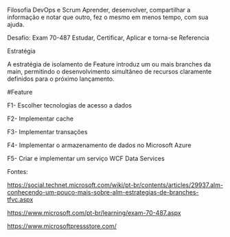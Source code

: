 Filosofia DevOps e Scrum
Aprender, desenvolver, compartilhar a informação e notar que outro, fez o mesmo em menos tempo, com sua ajuda.

Desafio: Exam 70-487
Estudar, Certificar, Aplicar e torna-se Referencia

Estratégia

A estratégia de isolamento de Feature introduz um ou mais branches da main, permitindo o desenvolvimento simultâneo de recursos claramente definidos para o próximo lançamento.

#Feature

F1- Escolher tecnologias de acesso a dados

F2- Implementar cache

F3- Implementar transações

F4- Implementar o armazenamento de dados no Microsoft Azure

F5- Criar e implementar um serviço WCF Data Services

Fontes:

https://social.technet.microsoft.com/wiki/pt-br/contents/articles/29937.alm-conhecendo-um-pouco-mais-sobre-alm-estrategias-de-branches-tfvc.aspx

https://www.microsoft.com/pt-br/learning/exam-70-487.aspx

https://www.microsoftpressstore.com/
